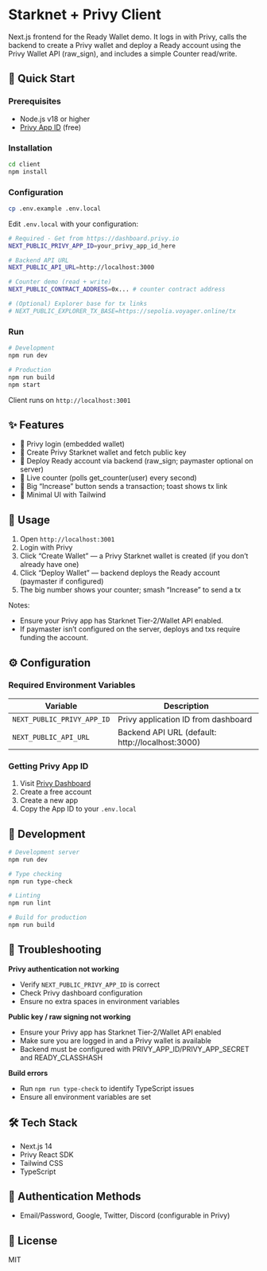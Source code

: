 # Starknet + Privy Client

Next.js frontend for the Ready Wallet demo. It logs in with Privy, calls the backend to create a Privy wallet and deploy a Ready account using the Privy Wallet API (raw_sign), and includes a simple Counter read/write.

## 🚀 Quick Start

### Prerequisites
- Node.js v18 or higher
- [Privy App ID](https://dashboard.privy.io) (free)

### Installation

```bash
cd client
npm install
```

### Configuration

```bash
cp .env.example .env.local
```

Edit `.env.local` with your configuration:
```bash
# Required - Get from https://dashboard.privy.io
NEXT_PUBLIC_PRIVY_APP_ID=your_privy_app_id_here

# Backend API URL
NEXT_PUBLIC_API_URL=http://localhost:3000

# Counter demo (read + write)
NEXT_PUBLIC_CONTRACT_ADDRESS=0x... # counter contract address

# (Optional) Explorer base for tx links
# NEXT_PUBLIC_EXPLORER_TX_BASE=https://sepolia.voyager.online/tx
```

### Run

```bash
# Development
npm run dev

# Production
npm run build
npm start
```

Client runs on `http://localhost:3001`

## ✨ Features

- 🔐 Privy login (embedded wallet)
- 🧱 Create Privy Starknet wallet and fetch public key
- 🚀 Deploy Ready account via backend (raw_sign; paymaster optional on server)
- 🔢 Live counter (polls get_counter(user) every second)
- 🔴 Big “Increase” button sends a transaction; toast shows tx link
- 🎨 Minimal UI with Tailwind

## 🎯 Usage

1. Open `http://localhost:3001`
2. Login with Privy
3. Click “Create Wallet” — a Privy Starknet wallet is created (if you don’t already have one)
4. Click “Deploy Wallet” — backend deploys the Ready account (paymaster if configured)
5. The big number shows your counter; smash “Increase” to send a tx

Notes:
- Ensure your Privy app has Starknet Tier‑2/Wallet API enabled.
- If paymaster isn’t configured on the server, deploys and txs require funding the account.

## ⚙️ Configuration

### Required Environment Variables

| Variable | Description |
|----------|-------------|
| `NEXT_PUBLIC_PRIVY_APP_ID` | Privy application ID from dashboard |
| `NEXT_PUBLIC_API_URL` | Backend API URL (default: http://localhost:3000) |

### Getting Privy App ID

1. Visit [Privy Dashboard](https://dashboard.privy.io)
2. Create a free account
3. Create a new app
4. Copy the App ID to your `.env.local`

## 🧪 Development

```bash
# Development server
npm run dev

# Type checking
npm run type-check

# Linting
npm run lint

# Build for production
npm run build
```

## 🔧 Troubleshooting

**Privy authentication not working**
- Verify `NEXT_PUBLIC_PRIVY_APP_ID` is correct
- Check Privy dashboard configuration
- Ensure no extra spaces in environment variables

**Public key / raw signing not working**
- Ensure your Privy app has Starknet Tier‑2/Wallet API enabled
- Make sure you are logged in and a Privy wallet is available
- Backend must be configured with PRIVY_APP_ID/PRIVY_APP_SECRET and READY_CLASSHASH

**Build errors**
- Run `npm run type-check` to identify TypeScript issues
- Ensure all environment variables are set

## 🛠️ Tech Stack

- Next.js 14
- Privy React SDK
- Tailwind CSS
- TypeScript

## 📱 Authentication Methods

- Email/Password, Google, Twitter, Discord (configurable in Privy)

## 📄 License

MIT
